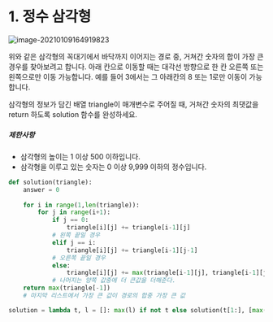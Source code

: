 # 1. 정수 삼각형

![image-20210109164919823](C:\Users\jinsa\AppData\Roaming\Typora\typora-user-images\image-20210109164919823.png)

위와 같은 삼각형의 꼭대기에서 바닥까지 이어지는 경로 중, 거쳐간 숫자의 합이 가장 큰 경우를 찾아보려고 합니다. 아래 칸으로 이동할 때는 대각선 방향으로 한 칸 오른쪽 또는 왼쪽으로만 이동 가능합니다. 예를 들어 3에서는 그 아래칸의 8 또는 1로만 이동이 가능합니다.

삼각형의 정보가 담긴 배열 triangle이 매개변수로 주어질 때, 거쳐간 숫자의 최댓값을 return 하도록 solution 함수를 완성하세요.

##### 제한사항

- 삼각형의 높이는 1 이상 500 이하입니다.
- 삼각형을 이루고 있는 숫자는 0 이상 9,999 이하의 정수입니다.

```python
def solution(triangle):
    answer = 0
    
    for i in range(1,len(triangle)):
        for j in range(i+1):
            if j == 0:
                triangle[i][j] += triangle[i-1][j]
            # 왼쪽 끝일 경우
            elif j == i:
                triangle[i][j] += triangle[i-1][j-1]
            # 오른쪽 끝일 경우
            else:
                triangle[i][j] += max(triangle[i-1][j], triangle[i-1][j-1])
            # 나머지는 양쪽 값중에 더 큰값을 더해준다.
    return max(triangle[-1])
    # 마지막 리스트에서 가장 큰 값이 경로의 합중 가장 큰 값
```





```python
solution = lambda t, l = []: max(l) if not t else solution(t[1:], [max(x,y)+z for x,y,z in zip([0]+l, l+[0], t[0])])
```



